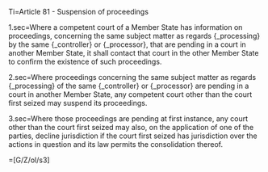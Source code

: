 Ti=Article 81 - Suspension of proceedings

1.sec=Where a competent court of a Member State has information on proceedings, concerning the same subject matter as regards {_processing} by the same {_controller} or {_processor}, that are pending in a court in another Member State, it shall contact that court in the other Member State to confirm the existence of such proceedings.

2.sec=Where proceedings concerning the same subject matter as regards {_processing} of the same {_controller} or {_processor} are pending in a court in another Member State, any competent court other than the court first seized may suspend its proceedings.

3.sec=Where those proceedings are pending at first instance, any court other than the court first seized may also, on the application of one of the parties, decline jurisdiction if the court first seized has jurisdiction over the actions in question and its law permits the consolidation thereof.

=[G/Z/ol/s3]
